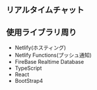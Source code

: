 ## リアルタイムチャット

## 使用ライブラリ周り

- Netlify(ホスティング)
- Netlify Functions(プッシュ通知)
- FireBase Realtime Database
- TypeScript
- React
- BootStrap4

